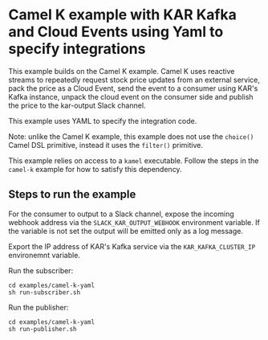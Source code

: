 # Camel K example with KAR Kafka and Cloud Events using Yaml to specify integrations

This example builds on the Camel K example. Camel K uses reactive streams to repeatedly request stock price updates from an external service, pack the price as a Cloud Event, send the event to a consumer using KAR's Kafka instance, unpack the cloud event on the consumer side and publish the price to the kar-output Slack channel.

This example uses YAML to specify the integration code.

Note: unlike the Camel K example, this example does not use the `choice()` Camel DSL primitive, instead it uses the `filter()` primitive.

This example relies on access to a `kamel` executable. Follow the steps in the `camel-k` example for how to satisfy this dependency.

## Steps to run the example

For the consumer to output to a Slack channel, expose the incoming webhook address via the `SLACK_KAR_OUTPUT_WEBHOOK` environment variable. If the variable is not set the output will be emitted only as a log message.

Export the IP address of KAR's Kafka service via the `KAR_KAFKA_CLUSTER_IP` environemnt variable.

Run the subscriber:
```
cd examples/camel-k-yaml
sh run-subscriber.sh
```

Run the publisher:
```
cd examples/camel-k-yaml
sh run-publisher.sh
```
